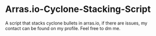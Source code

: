 # Arras.io-Cyclone-Stacking-Script
A script that stacks cyclone bullets in arras.io, if there are issues, my contact can be found on my profile. Feel free to dm me.
